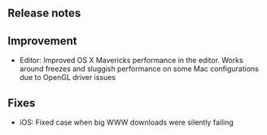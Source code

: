 ## Release notes

## Improvement

-   Editor: Improved OS X Mavericks performance in the editor. Works around freezes and sluggish performance on some Mac configurations due to OpenGL driver issues

## Fixes

-   iOS: Fixed case when big WWW downloads were silently failing
